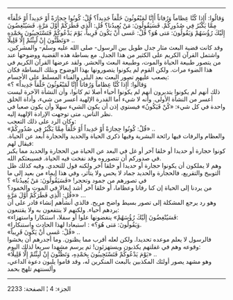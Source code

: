 ------------------------------------------------------------------------

«وَقالُوا: أَإِذا كُنَّا عِظاماً وَرُفاتاً أَإِنَّا لَمَبْعُوثُونَ خَلْقاً جَدِيداً؟ قُلْ: كُونُوا حِجارَةً
أَوْ حَدِيداً أَوْ خَلْقاً مِمَّا يَكْبُرُ فِي صُدُورِكُمْ. فَسَيَقُولُونَ: مَنْ يُعِيدُنا؟ قُلِ: الَّذِي فَطَرَكُمْ
أَوَّلَ مَرَّةٍ. فَسَيُنْغِضُونَ إِلَيْكَ رُؤُسَهُمْ وَيَقُولُونَ: مَتى هُوَ؟ قُلْ: عَسى أَنْ يَكُونَ قَرِيباً، يَوْمَ
يَدْعُوكُمْ فَتَسْتَجِيبُونَ بِحَمْدِهِ وَتَظُنُّونَ إِنْ لَبِثْتُمْ إِلَّا قَلِيلًا» ..  
وقد كانت قضية البعث مثار جدل طويل بين الرسول- صلى الله عليه وسلم-
والمشركين، واشتمل القرآن الكريم على الكثير من هذا الجدل. مع بساطة هذه
القضية ووضوحها عند من يتصور طبيعة الحياة والموت، وطبيعة البعث والحشر.
ولقد عرضها القرآن الكريم في هذا الضوء مرات. ولكن القوم لم يكونوا
يتصورونها بهذا الوضوح وبتلك البساطة فكان يصعب عليهم تصور البعث بعد البلى
والفناء المسلط على الأجسام:  
«وَقالُوا: أَإِذا كُنَّا عِظاماً وَرُفاتاً أَإِنَّا لَمَبْعُوثُونَ خَلْقاً جَدِيداً» ؟  
ذلك أنهم لم يكونوا يتدبرون أنهم لم يكونوا أحياء أصلا ثم كانوا، وأن
النشأة الآخرة ليست أعسر من النشأة الأولى. وأنه لا شيء أما القدرة الإلهية
أعسر من شيء، وأداة الخلق واحدة في كل شيء: «كُنْ فَيَكُونُ» فيستوي إذن أن يكون
الشيء سهلا وأن يكون صعبا في نظر الناس، متى توجهت الإرادة الإلهية إليه.  
وكان الرد على ذلك التعجب:  
«قُلْ: كُونُوا حِجارَةً أَوْ حَدِيداً أَوْ خَلْقاً مِمَّا يَكْبُرُ فِي صُدُورِكُمْ» ..  
والعظام والرفات فيها رائحة البشرية وفيها ذكرى الحياة والحديد والحجارة
أبعد عن الحياة. فيقال لهم:  
كونوا حجارة أو حديدا أو خلقا آخر أو غل في البعد عن الحياة من الحجارة
والحديد مما يكبر في صدوركم أن تتصوروه وقد نفخت فيه الحياة. فسيبعثكم
الله.  
وهم لا يملكون أن يكونوا حجارة أو حديدا أو خلقا آخر ولكنه قول للتحدي.
وفيه كذلك ظل التوبيخ والتقريع، فالحجارة والحديد جماد لا يحس ولا يتأثر،
وفي هذا إيماء من بعيد إلى ما في تصورهم من جمود وتحجر! «فَسَيَقُولُونَ: مَنْ
يُعِيدُنا» ؟  
من يردنا إلى الحياة إن كنا رفاتا وعظاما، أو خلقا آخر أشد إيغالا في الموت
والخمود؟ «قُلِ: الَّذِي فَطَرَكُمْ أَوَّلَ مَرَّةٍ» ...  
وهو رد يرجع المشكلة إلى تصور بسيط واضح مريح. فالذي أنشأهم إنشاء قادر على
أن يردهم أحياء. ولكنهم لا ينتفعون به ولا يقتنعون:  
«فَسَيُنْغِضُونَ إِلَيْكَ رُؤُسَهُمْ» ينغضونها علوا أو سفلا، استنكارا واستهزاء:  
«وَيَقُولُونَ: مَتى هُوَ؟» : استبعادا لهذا الحادث واستنكارا.  
«قُلْ: عَسى أَنْ يَكُونَ قَرِيباً» ..  
فالرسول لا يعلم موعده تحديدا. ولكن لعله أقرب مما يظنون. وما أجدرهم أن
يخشوا وقوعه وهم في غفلتهم يكذبون ويستهزئون! ثم يرسم مشهدا سريعا لذلك
اليوم:  
«يَوْمَ يَدْعُوكُمْ فَتَسْتَجِيبُونَ بِحَمْدِهِ، وَتَظُنُّونَ إِنْ لَبِثْتُمْ إِلَّا قَلِيلًا» ..  
وهو مشهد يصور أولئك المكذبين بالبعث المنكرين له، وقد قاموا يلبون دعوة
الداعي، وألسنتهم تلهج بحمد

------------------------------------------------------------------------

الجزء: 4 ¦ الصفحة: 2233
